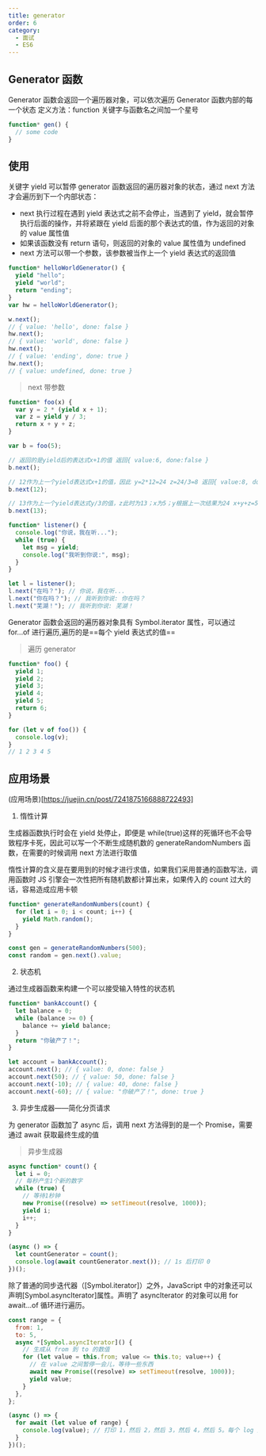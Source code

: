 ```yaml
---
title: generator
order: 6
category:
  - 面试
  - ES6
---
```


## Generator 函数

Generator 函数会返回一个遍历器对象，可以依次遍历 Generator 函数内部的每一个状态
定义方法：function 关键字与函数名之间加一个星号

```js
function* gen() {
  // some code
}
```

## 使用

关键字 yield 可以暂停 generator 函数返回的遍历器对象的状态，通过 next 方法才会遍历到下一个内部状态：

- next 执行过程在遇到 yield 表达式之前不会停止，当遇到了 yield，就会暂停执行后面的操作，并将紧跟在 yield 后面的那个表达式的值，作为返回的对象的 value 属性值
- 如果该函数没有 return 语句，则返回的对象的 value 属性值为 undefined
- next 方法可以带一个参数，该参数被当作上一个 yield 表达式的返回值

```js
function* helloWorldGenerator() {
  yield "hello";
  yield "world";
  return "ending";
}
var hw = helloWorldGenerator();

w.next();
// { value: 'hello', done: false }
hw.next();
// { value: 'world', done: false }
hw.next();
// { value: 'ending', done: true }
hw.next();
// { value: undefined, done: true }
```

> next 带参数

```js
function* foo(x) {
  var y = 2 * (yield x + 1);
  var z = yield y / 3;
  return x + y + z;
}

var b = foo(5);

// 返回的是yield后的表达式x+1的值 返回{ value:6, done:false }
b.next();

// 12作为上一个yield表达式x+1的值，因此 y=2*12=24 z=24/3=8 返回{ value:8, done:false }
b.next(12);

// 13作为上一个yield表达式y/3的值，z此时为13；x为5；y根据上一次结果为24 x+y+z=5+24+13=42 返回{ value:42, done:true }
b.next(13);
```

```js
function* listener() {
  console.log("你说，我在听...");
  while (true) {
    let msg = yield;
    console.log("我听到你说:", msg);
  }
}

let l = listener();
l.next("在吗？"); // 你说，我在听...
l.next("你在吗？"); // 我听到你说: 你在吗？
l.next("芜湖！"); // 我听到你说: 芜湖！
```

Generator 函数会返回的遍历器对象具有 Symbol.iterator 属性，可以通过 for...of 进行遍历,遍历的是==每个 yield 表达式的值==

> 遍历 generator

```js
function* foo() {
  yield 1;
  yield 2;
  yield 3;
  yield 4;
  yield 5;
  return 6;
}

for (let v of foo()) {
  console.log(v);
}
// 1 2 3 4 5
```

## 应用场景

(应用场景)[https://juejin.cn/post/7241875166888722493]

1. 惰性计算

生成器函数执行时会在 yield 处停止，即便是 while(true)这样的死循环也不会导致程序卡死，因此可以写一个不断生成随机数的 generateRandomNumbers 函数，在需要的时候调用 next 方法进行取值

惰性计算的含义是在要用到的时候才进行求值，如果我们采用普通的函数写法，调用函数时 JS 引擎会一次性把所有随机数都计算出来，如果传入的 count 过大的话，容易造成应用卡顿

```js
function* generateRandomNumbers(count) {
  for (let i = 0; i < count; i++) {
    yield Math.random();
  }
}

const gen = generateRandomNumbers(500);
const random = gen.next().value;
```

2. 状态机

通过生成器函数来构建一个可以接受输入特性的状态机

```js
function* bankAccount() {
  let balance = 0;
  while (balance >= 0) {
    balance += yield balance;
  }
  return "你破产了！";
}

let account = bankAccount();
account.next(); // { value: 0, done: false }
account.next(50); // { value: 50, done: false }
account.next(-10); // { value: 40, done: false }
account.next(-60); // { value: "你破产了！", done: true }
```

3. 异步生成器——简化分页请求

为 generator 函数加了 async 后，调用 next 方法得到的是一个 Promise，需要通过 await 获取最终生成的值

> 异步生成器

```js
async function* count() {
  let i = 0;
  // 每秒产生1个新的数字
  while (true) {
    // 等待1秒钟
    new Promise((resolve) => setTimeout(resolve, 1000));
    yield i;
    i++;
  }
}

(async () => {
  let countGenerator = count();
  console.log(await countGenerator.next()); // 1s 后打印 0
})();
```

除了普通的同步迭代器（[Symbol.iterator]）之外，JavaScript 中的对象还可以声明[Symbol.asyncIterator]属性。声明了 asyncIterator 的对象可以用 for await...of 循环进行遍历。

```js
const range = {
  from: 1,
  to: 5,
  async *[Symbol.asyncIterator]() {
    // 生成从 from 到 to 的数值
    for (let value = this.from; value <= this.to; value++) {
      // 在 value 之间暂停一会儿，等待一些东西
      await new Promise((resolve) => setTimeout(resolve, 1000));
      yield value;
    }
  },
};

(async () => {
  for await (let value of range) {
    console.log(value); // 打印 1，然后 2，然后 3，然后 4，然后 5。每个 log 之间会有1s延迟。
  }
})();
```
